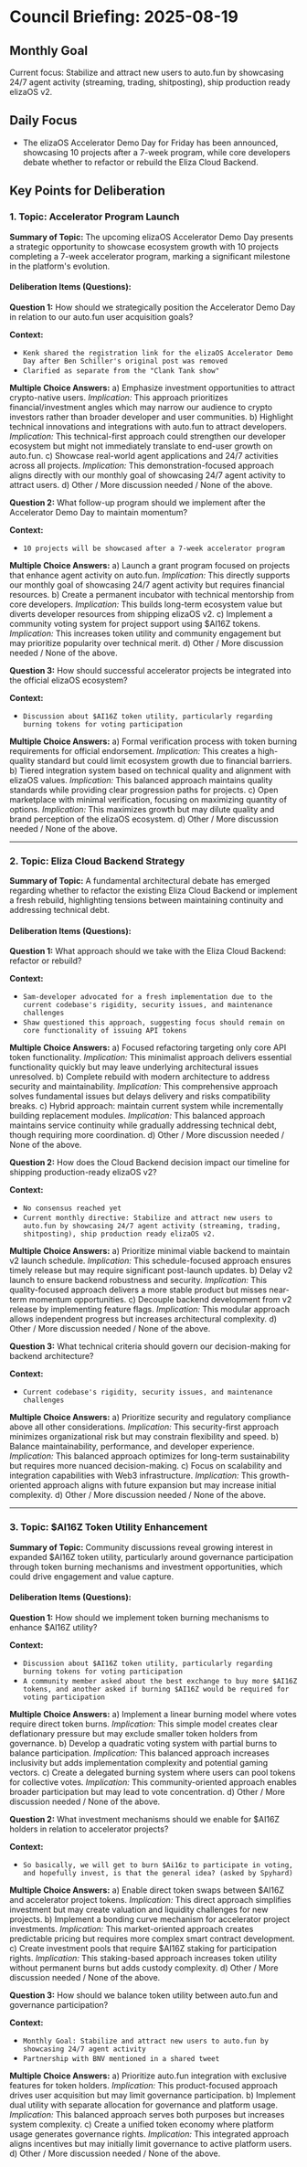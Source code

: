 # Council Briefing: 2025-08-19

## Monthly Goal

Current focus: Stabilize and attract new users to auto.fun by showcasing 24/7 agent activity (streaming, trading, shitposting), ship production ready elizaOS v2.

## Daily Focus

- The elizaOS Accelerator Demo Day for Friday has been announced, showcasing 10 projects after a 7-week program, while core developers debate whether to refactor or rebuild the Eliza Cloud Backend.

## Key Points for Deliberation

### 1. Topic: Accelerator Program Launch

**Summary of Topic:** The upcoming elizaOS Accelerator Demo Day presents a strategic opportunity to showcase ecosystem growth with 10 projects completing a 7-week accelerator program, marking a significant milestone in the platform's evolution.

#### Deliberation Items (Questions):

**Question 1:** How should we strategically position the Accelerator Demo Day in relation to our auto.fun user acquisition goals?

  **Context:**
  - `Kenk shared the registration link for the elizaOS Accelerator Demo Day after Ben Schiller's original post was removed`
  - `Clarified as separate from the "Clank Tank show"`

  **Multiple Choice Answers:**
    a) Emphasize investment opportunities to attract crypto-native users.
        *Implication:* This approach prioritizes financial/investment angles which may narrow our audience to crypto investors rather than broader developer and user communities.
    b) Highlight technical innovations and integrations with auto.fun to attract developers.
        *Implication:* This technical-first approach could strengthen our developer ecosystem but might not immediately translate to end-user growth on auto.fun.
    c) Showcase real-world agent applications and 24/7 activities across all projects.
        *Implication:* This demonstration-focused approach aligns directly with our monthly goal of showcasing 24/7 agent activity to attract users.
    d) Other / More discussion needed / None of the above.

**Question 2:** What follow-up program should we implement after the Accelerator Demo Day to maintain momentum?

  **Context:**
  - `10 projects will be showcased after a 7-week accelerator program`

  **Multiple Choice Answers:**
    a) Launch a grant program focused on projects that enhance agent activity on auto.fun.
        *Implication:* This directly supports our monthly goal of showcasing 24/7 agent activity but requires financial resources.
    b) Create a permanent incubator with technical mentorship from core developers.
        *Implication:* This builds long-term ecosystem value but diverts developer resources from shipping elizaOS v2.
    c) Implement a community voting system for project support using $AI16Z tokens.
        *Implication:* This increases token utility and community engagement but may prioritize popularity over technical merit.
    d) Other / More discussion needed / None of the above.

**Question 3:** How should successful accelerator projects be integrated into the official elizaOS ecosystem?

  **Context:**
  - `Discussion about $AI16Z token utility, particularly regarding burning tokens for voting participation`

  **Multiple Choice Answers:**
    a) Formal verification process with token burning requirements for official endorsement.
        *Implication:* This creates a high-quality standard but could limit ecosystem growth due to financial barriers.
    b) Tiered integration system based on technical quality and alignment with elizaOS values.
        *Implication:* This balanced approach maintains quality standards while providing clear progression paths for projects.
    c) Open marketplace with minimal verification, focusing on maximizing quantity of options.
        *Implication:* This maximizes growth but may dilute quality and brand perception of the elizaOS ecosystem.
    d) Other / More discussion needed / None of the above.

---


### 2. Topic: Eliza Cloud Backend Strategy

**Summary of Topic:** A fundamental architectural debate has emerged regarding whether to refactor the existing Eliza Cloud Backend or implement a fresh rebuild, highlighting tensions between maintaining continuity and addressing technical debt.

#### Deliberation Items (Questions):

**Question 1:** What approach should we take with the Eliza Cloud Backend: refactor or rebuild?

  **Context:**
  - `Sam-developer advocated for a fresh implementation due to the current codebase's rigidity, security issues, and maintenance challenges`
  - `Shaw questioned this approach, suggesting focus should remain on core functionality of issuing API tokens`

  **Multiple Choice Answers:**
    a) Focused refactoring targeting only core API token functionality.
        *Implication:* This minimalist approach delivers essential functionality quickly but may leave underlying architectural issues unresolved.
    b) Complete rebuild with modern architecture to address security and maintainability.
        *Implication:* This comprehensive approach solves fundamental issues but delays delivery and risks compatibility breaks.
    c) Hybrid approach: maintain current system while incrementally building replacement modules.
        *Implication:* This balanced approach maintains service continuity while gradually addressing technical debt, though requiring more coordination.
    d) Other / More discussion needed / None of the above.

**Question 2:** How does the Cloud Backend decision impact our timeline for shipping production-ready elizaOS v2?

  **Context:**
  - `No consensus reached yet`
  - `Current monthly directive: Stabilize and attract new users to auto.fun by showcasing 24/7 agent activity (streaming, trading, shitposting), ship production ready elizaOS v2.`

  **Multiple Choice Answers:**
    a) Prioritize minimal viable backend to maintain v2 launch schedule.
        *Implication:* This schedule-focused approach ensures timely release but may require significant post-launch updates.
    b) Delay v2 launch to ensure backend robustness and security.
        *Implication:* This quality-focused approach delivers a more stable product but misses near-term momentum opportunities.
    c) Decouple backend development from v2 release by implementing feature flags.
        *Implication:* This modular approach allows independent progress but increases architectural complexity.
    d) Other / More discussion needed / None of the above.

**Question 3:** What technical criteria should govern our decision-making for backend architecture?

  **Context:**
  - `Current codebase's rigidity, security issues, and maintenance challenges`

  **Multiple Choice Answers:**
    a) Prioritize security and regulatory compliance above all other considerations.
        *Implication:* This security-first approach minimizes organizational risk but may constrain flexibility and speed.
    b) Balance maintainability, performance, and developer experience.
        *Implication:* This balanced approach optimizes for long-term sustainability but requires more nuanced decision-making.
    c) Focus on scalability and integration capabilities with Web3 infrastructure.
        *Implication:* This growth-oriented approach aligns with future expansion but may increase initial complexity.
    d) Other / More discussion needed / None of the above.

---


### 3. Topic: $AI16Z Token Utility Enhancement

**Summary of Topic:** Community discussions reveal growing interest in expanded $AI16Z token utility, particularly around governance participation through token burning mechanisms and investment opportunities, which could drive engagement and value capture.

#### Deliberation Items (Questions):

**Question 1:** How should we implement token burning mechanisms to enhance $AI16Z utility?

  **Context:**
  - `Discussion about $AI16Z token utility, particularly regarding burning tokens for voting participation`
  - `A community member asked about the best exchange to buy more $AI16Z tokens, and another asked if burning $AI16Z would be required for voting participation`

  **Multiple Choice Answers:**
    a) Implement a linear burning model where votes require direct token burns.
        *Implication:* This simple model creates clear deflationary pressure but may exclude smaller token holders from governance.
    b) Develop a quadratic voting system with partial burns to balance participation.
        *Implication:* This balanced approach increases inclusivity but adds implementation complexity and potential gaming vectors.
    c) Create a delegated burning system where users can pool tokens for collective votes.
        *Implication:* This community-oriented approach enables broader participation but may lead to vote concentration.
    d) Other / More discussion needed / None of the above.

**Question 2:** What investment mechanisms should we enable for $AI16Z holders in relation to accelerator projects?

  **Context:**
  - `So basically, we will get to burn $Ai16z to participate in voting, and hopefully invest, is that the general idea? (asked by Spyhard)`

  **Multiple Choice Answers:**
    a) Enable direct token swaps between $AI16Z and accelerator project tokens.
        *Implication:* This direct approach simplifies investment but may create valuation and liquidity challenges for new projects.
    b) Implement a bonding curve mechanism for accelerator project investments.
        *Implication:* This market-oriented approach creates predictable pricing but requires more complex smart contract development.
    c) Create investment pools that require $AI16Z staking for participation rights.
        *Implication:* This staking-based approach increases token utility without permanent burns but adds custody complexity.
    d) Other / More discussion needed / None of the above.

**Question 3:** How should we balance token utility between auto.fun and governance participation?

  **Context:**
  - `Monthly Goal: Stabilize and attract new users to auto.fun by showcasing 24/7 agent activity`
  - `Partnership with BNV mentioned in a shared tweet`

  **Multiple Choice Answers:**
    a) Prioritize auto.fun integration with exclusive features for token holders.
        *Implication:* This product-focused approach drives user acquisition but may limit governance participation.
    b) Implement dual utility with separate allocation for governance and platform usage.
        *Implication:* This balanced approach serves both purposes but increases system complexity.
    c) Create a unified token economy where platform usage generates governance rights.
        *Implication:* This integrated approach aligns incentives but may initially limit governance to active platform users.
    d) Other / More discussion needed / None of the above.